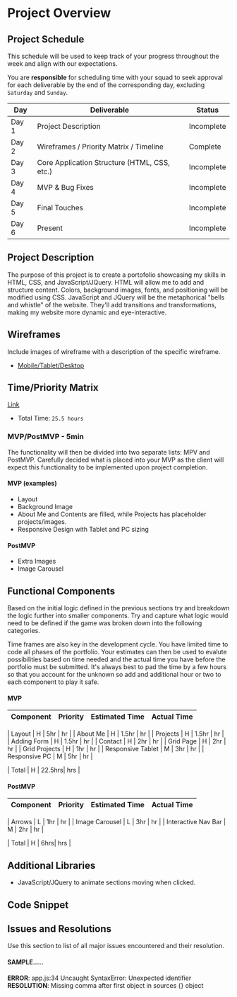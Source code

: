 # Project Overview

## Project Schedule

This schedule will be used to keep track of your progress throughout the week and align with our expectations.  

You are **responsible** for scheduling time with your squad to seek approval for each deliverable by the end of the corresponding day, excluding `Saturday` and `Sunday`.

|  Day | Deliverable | Status
|---|---| ---|
|Day 1| Project Description                             | Incomplete
|Day 2| Wireframes / Priority Matrix / Timeline         | Complete
|Day 3| Core Application Structure (HTML, CSS, etc.)    | Incomplete
|Day 4| MVP & Bug Fixes                                 | Incomplete
|Day 5| Final Touches                                   | Incomplete
|Day 6| Present                                         | Incomplete


## Project Description

The purpose of this project is to create a portofolio showcasing my skills in HTML, CSS, and JavaScript/JQuery. HTML will allow me to add and structure content. Colors, background images, fonts, and positioning will be modified using CSS. JavaScript and JQuery will be the metaphorical "bells and whistle" of the website. They'll add transitions and transformations, making my website more dynamic and eye-interactive.

## Wireframes

Include images of wireframe with a description of the specific wireframe.   

- [Mobile/Tablet/Desktop](https://ibb.co/dMhPRmF)


## Time/Priority Matrix 

[Link](https://ibb.co/HDCZgbd)

 - Total Time: `25.5 hours`

### MVP/PostMVP - 5min

The functionality will then be divided into two separate lists: MPV and PostMVP.  Carefully decided what is placed into your MVP as the client will expect this functionality to be implemented upon project completion.  

#### MVP (examples)

- Layout
- Background Image
- About Me and Contents are filled, while Projects has placeholder projects/images.
- Responsive Design with Tablet and PC sizing

#### PostMVP 

- Extra Images
- Image Carousel

## Functional Components

Based on the initial logic defined in the previous sections try and breakdown the logic further into smaller components.  Try and capture what logic would need to be defined if the game was broken down into the following categories.

Time frames are also key in the development cycle.  You have limited time to code all phases of the portfolio. Your estimates can then be used to evalute possibilities based on time needed and the actual time you have before the portfolio must be submitted. It's always best to pad the time by a few hours so that you account for the unknown so add and additional hour or two to each component to play it safe.

#### MVP

| Component | Priority | Estimated Time | Actual Time |
| --- | :---: |  :---: | :---: | 

| Layout              | H | 5hr   | hr |
| About Me            | H | 1.5hr | hr |
| Projects            | H | 1.5hr | hr |  
| Adding Form         | H | 1.5hr | hr | 
| Contact             | H | 2hr   | hr |
| Grid Page           | H | 2hr   | hr | 
| Grid Projects       | H | 1hr   | hr |
| Responsive Tablet   | M | 3hr   | hr |
| Responsive PC       | M | 5hr   | hr |

| Total | H | 22.5hrs| hrs |

#### PostMVP
| Component | Priority | Estimated Time | Actual Time |
| --- | :---: |  :---: | :---: | 

| Arrows                 | L | 1hr | hr |
| Image Carousel         | L | 3hr | hr |
| Interactive Nav Bar    | M | 2hr | hr |

| Total | H | 6hrs| hrs |

## Additional Libraries
 - JavaScript/JQuery to animate sections moving when clicked.

## Code Snippet



## Issues and Resolutions
 Use this section to list of all major issues encountered and their resolution.

#### SAMPLE.....
**ERROR**: app.js:34 Uncaught SyntaxError: Unexpected identifier                                
**RESOLUTION**: Missing comma after first object in sources {} object
